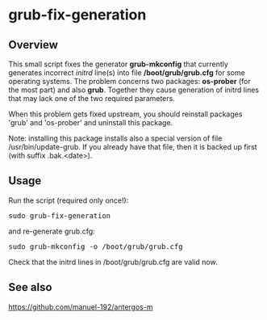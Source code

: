 # grub-fix-generation

## Overview

This small script fixes the generator <b>grub-mkconfig</b> that currently generates incorrect <i>initrd</i> line(s) into file <b>/boot/grub/grub.cfg</b> for some operating systems.
The problem concerns two packages: <b>os-prober</b> (for the most part) and also <b>grub</b>.
Together they cause generation of initrd lines that may lack one of the two required parameters.

When this problem gets fixed upstream, you should reinstall packages 'grub' and 'os-prober'
and uninstall this package.

Note: installing this package installs also a special version of file /usr/bin/update-grub. If you already have that file, then it is backed up first (with suffix .bak.\<date\>).

## Usage
Run the script (required only once!):
<pre>
sudo grub-fix-generation
</pre>
and re-generate grub.cfg:
<pre>
sudo grub-mkconfig -o /boot/grub/grub.cfg
</pre>
Check that the initrd lines in /boot/grub/grub.cfg are valid now.

## See also
https://github.com/manuel-192/antergos-m
